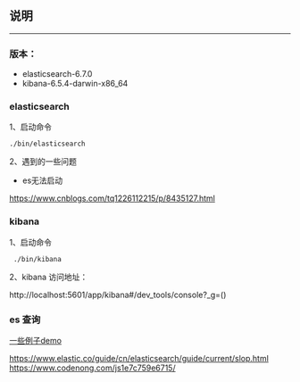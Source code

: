 ##  说明

---

### 版本：

* elasticsearch-6.7.0
* kibana-6.5.4-darwin-x86_64

### elasticsearch

1、启动命令

```
./bin/elasticsearch
```

2、遇到的一些问题

* es无法启动

https://www.cnblogs.com/tq1226112215/p/8435127.html


### kibana

1、启动命令

```
 ./bin/kibana
```

2、kibana 访问地址：

http://localhost:5601/app/kibana#/dev_tools/console?_g=()


### es 查询

[一些例子demo](es-demo.md)

https://www.elastic.co/guide/cn/elasticsearch/guide/current/slop.html
https://www.codenong.com/js1e7c759e6715/
